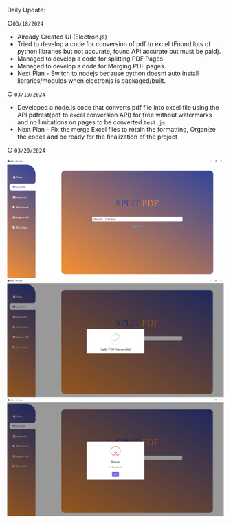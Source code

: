 Daily Update:

○`03/18/2024`
  - Already Created UI (Electron.js)
  - Tried to develop a code for conversion of pdf to excel 
    (Found lots of python libraries but not accurate, found API accurate but must be paid).
  - Managed to develop a code for splitting PDF Pages.
  - Managed to develop a code for Merging PDF pages.
  - Next Plan - Switch to nodejs because python doesnt auto install libraries/modules when electronjs is packaged/built.

○ `03/19/2024`
  - Developed a node.js code that converts pdf file into excel file using the API
    pdfrest(pdf to excel conversion API) for free without watermarks and no limitations
    on pages to be converted `test.js`.
  - Next Plan - Fix the merge Excel files to retain the formatting, Organize the codes and be ready for the finalization of the project
    
○ `03/20/2024`

![Alt text](https://github.com/KuroKami2023/PDF-Toolkit-latest/blob/main/split%20pdf.png?raw=true)
![Alt text](https://github.com/KuroKami2023/PDF-Toolkit-latest/blob/main/success%20tracking.png?raw=true)
![Alt text](https://github.com/KuroKami2023/PDF-Toolkit-latest/blob/main/error%20tracking.png?raw=true)
